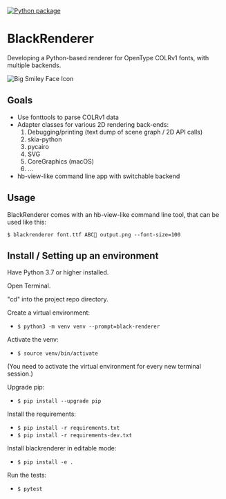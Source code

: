 [![Python package](https://github.com/BlackFoundryCom/black-renderer/actions/workflows/run-tests.yml/badge.svg)](https://github.com/BlackFoundryCom/black-renderer/actions/workflows/run-tests.yml)

# BlackRenderer

Developing a Python-based renderer for OpenType COLRv1 fonts, with multiple backends.

![Big Smiley Face Icon](https://github.com/BlackFoundryCom/black-renderer/blob/master/image.jpg?raw=true)

## Goals

- Use fonttools to parse COLRv1 data
- Adapter classes for various 2D rendering back-ends:
  1. Debugging/printing (text dump of scene graph / 2D API calls)
  2. skia-python
  3. pycairo
  4. SVG
  6. CoreGraphics (macOS)
  7. ...
- hb-view-like command line app with switchable backend

## Usage

BlackRenderer comes with an hb-view-like command line tool, that can be used like this:

    $ blackrenderer font.ttf ABC🤩 output.png --font-size=100

## Install / Setting up an environment

Have Python 3.7 or higher installed.

Open Terminal.

"cd" into the project repo directory.

Create a virtual environment:

- `$ python3 -m venv venv --prompt=black-renderer`

Activate the venv:

- `$ source venv/bin/activate`

(You need to activate the virtual environment for every new terminal session.)

Upgrade pip:

- `$ pip install --upgrade pip`

Install the requirements:

- `$ pip install -r requirements.txt`
- `$ pip install -r requirements-dev.txt`

Install blackrenderer in editable mode:

- `$ pip install -e .`

Run the tests:

- `$ pytest`

